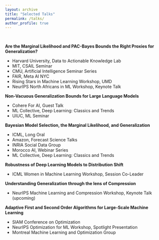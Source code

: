 ```yaml
---
layout: archive
title: "Selected Talks"
permalink: /talks/
author_profile: true
---
```


<br>
 
**Are the Marginal Likelihood and PAC-Bayes Bounds the Right Proxies for Generalization?**
- Harvard University, Data to Actionable Knowledge Lab
- MIT, CSAIL Seminar
- CMU, Artificial Intelligence Seminar Series
- FAIR, Meta AI NYC
- Rising Stars in Machine Learning Workshop, UMD 
- NeurIPS North Africans in ML Workshop, Keynote Talk 

**Non-Vacuous Generalization Bounds for Large Language Models**
- Cohere For AI, Guest Talk
- ML Collective, Deep Learning: Classics and Trends
- UIUC, ML Seminar

**Bayesian Model Selection, the Marginal Likelihood, and Generalization**
- ICML, Long Oral
- Amazon, Forecast Science Talks
- INRIA Social Data Group
- Morocco AI, Webinar Series
- ML Collective, Deep Learning: Classics and Trends

**Robustness of Deep Learning Models to Distribution Shift**
- ICML Women in Machine Learning Workshop, Session Co-Leader

**Understanding Generalization through the lens of Compression**
- NeurIPS Machine Learning and Compression Workshop, Keynote Talk (upcoming) 

**Adaptive First and Second Order Algorithms for Large-Scale Machine Learning**
- SIAM Conference on Optimization
- NeurIPS Optimization for ML Workshop, Spotlight Presentation
- Montreal Machine Learning and Optimization Group

  
